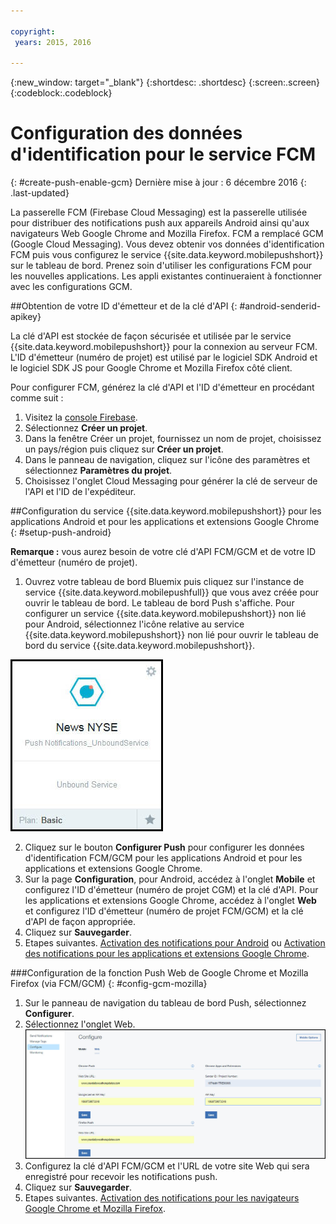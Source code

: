 ```yaml
---

copyright:
 years: 2015, 2016

---
```


{:new_window: target="_blank"}
{:shortdesc: .shortdesc}
{:screen:.screen}
{:codeblock:.codeblock}

# Configuration des données d'identification pour le service FCM
{: #create-push-enable-gcm}
Dernière mise à jour : 6 décembre 2016
{: .last-updated}

La passerelle FCM (Firebase Cloud Messaging) est la passerelle utilisée pour distribuer des notifications push aux appareils Android ainsi qu'aux navigateurs Web Google Chrome and Mozilla Firefox. FCM a remplacé GCM (Google Cloud Messaging). Vous devez obtenir vos données d'identification FCM puis vous configurez le service {{site.data.keyword.mobilepushshort}} sur le tableau de bord. Prenez soin d'utiliser les configurations FCM pour les nouvelles applications. Les appli existantes continueraient à fonctionner avec les configurations GCM.

##Obtention de votre ID d'émetteur et de la clé d'API
{: #android-senderid-apikey}

La clé d'API est stockée de façon sécurisée et utilisée par le service {{site.data.keyword.mobilepushshort}} pour la connexion au serveur FCM. L'ID d'émetteur (numéro de projet) est utilisé par le logiciel SDK Android et le logiciel SDK JS pour Google Chrome et Mozilla Firefox côté client. 

Pour configurer FCM, générez la clé d'API et l'ID d'émetteur en procédant comme suit :

1. Visitez la [console Firebase](https://console.firebase.google.com/?pli=1).
2. Sélectionnez **Créer un projet**. 
3. Dans la fenêtre Créer un projet, fournissez un nom de projet, choisissez un pays/région puis cliquez sur **Créer un projet**.
3. Dans le panneau de navigation, cliquez sur l'icône des paramètres et sélectionnez **Paramètres du projet**.
4. Choisissez l'onglet Cloud Messaging pour générer la clé de serveur de l'API et l'ID de l'expéditeur.

##Configuration du service {{site.data.keyword.mobilepushshort}} pour les applications Android et pour les applications et extensions Google Chrome
{: #setup-push-android}

**Remarque :** vous aurez besoin de votre clé d'API FCM/GCM et de votre ID d'émetteur (numéro de projet).

1. Ouvrez votre tableau de bord Bluemix puis cliquez sur l'instance de service {{site.data.keyword.mobilepushfull}} que vous avez créée pour ouvrir le tableau de bord. Le tableau de bord Push s'affiche. Pour configurer un service {{site.data.keyword.mobilepushshort}}  non lié pour Android, sélectionnez l'icône relative au service {{site.data.keyword.mobilepushshort}} non lié pour ouvrir le tableau de bord du service {{site.data.keyword.mobilepushshort}}. 

![Tableau de bord Push](images/push_unbound.jpg)

2. Cliquez sur le bouton **Configurer Push** pour configurer les données d'identification FCM/GCM pour les applications Android et pour les applications et extensions Google Chrome.
3. Sur la page **Configuration**, pour Android, accédez à l'onglet **Mobile** et configurez l'ID d'émetteur (numéro de projet CGM) et la clé d'API. Pour les applications et extensions Google Chrome, accédez à l'onglet **Web** et configurez l'ID d'émetteur (numéro de projet FCM/GCM) et la clé d'API de façon appropriée.
4. Cliquez sur **Sauvegarder**.
5. Etapes suivantes. [Activation des notifications pour Android](c_enable_push.html) ou [Activation des notifications pour les applications et extensions Google Chrome](c_enable_push.html).

###Configuration de la fonction Push Web de Google Chrome et Mozilla Firefox (via FCM/GCM)
{: #config-gcm-mozilla}

1. Sur le panneau de navigation du tableau de bord Push, sélectionnez **Configurer**.
2. Sélectionnez l'onglet Web.
	![Configurations de Push Web](images/webpush_configure.jpg)
3. Configurez la clé d'API FCM/GCM et l'URL de votre site Web qui sera enregistré pour recevoir les notifications push.
4. Cliquez sur **Sauvegarder**.
5. Etapes suivantes. [Activation des notifications pour les navigateurs Google Chrome et Mozilla Firefox](c_enable_push.html).
